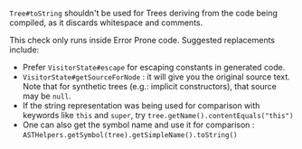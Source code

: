 `Tree#toString` shouldn't be used for Trees deriving from the code being
compiled, as it discards whitespace and comments.

This check only runs inside Error Prone code. Suggested replacements include:

*   Prefer `VisitorState#escape` for escaping constants in generated code.
*   `VisitorState#getSourceForNode` : it will give you the original source text.
    Note that for synthetic trees (e.g.: implicit constructors), that source may
    be `null`.
*   If the string representation was being used for comparison with keywords
    like `this` and `super`, try `tree.getName().contentEquals("this")`
*   One can also get the symbol name and use it for comparison :
    `ASTHelpers.getSymbol(tree).getSimpleName().toString()`
